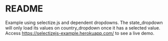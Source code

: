 # README

Example using selectize.js and dependent dropdowns.
The state_dropdown will only load its values on country_dropdown once it has a selected value.
Access https://selectizejs-example.herokuapp.com/ to see a live demo.
